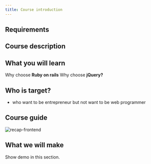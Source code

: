```yaml
---
title: Course introduction
---
```




## Requirements


## Course description



## What you will learn
Why choose **Ruby on rails**
Why choose **jQuery?**

## Who is target?
- who want to be entrepreneur but not want to be web programmer

## Course guide
![recap-frontend](https://storage.googleapis.com/coderhackers-assets/the-complete-webdev-with-rails-2020/recap-frontend/upwork-docs.gif)

## What we will make
Show demo in this section.